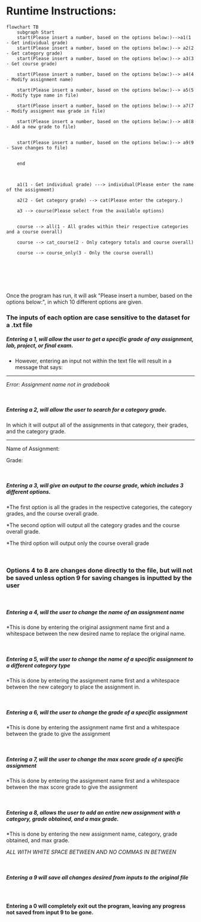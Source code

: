 # Runtime Instructions:
```mermaid
flowchart TB
    subgraph Start
    start(Please insert a number, based on the options below:)-->a1(1 - Get individual grade)
    start(Please insert a number, based on the options below:)--> a2(2 - Get category grade)
    start(Please insert a number, based on the options below:)--> a3(3 - Get course grade)
    
    start(Please insert a number, based on the options below:)--> a4(4 - Modify assignment name)
    
    start(Please insert a number, based on the options below:)--> a5(5 - Modify type name in file)
    
    start(Please insert a number, based on the options below:)--> a7(7 - Modify assigment max grade in file)
    
    start(Please insert a number, based on the options below:)--> a8(8 - Add a new grade to file)
    
    
    start(Please insert a number, based on the options below:)--> a9(9 - Save changes to file)
    
    
    end
   
  
    
    a1(1 - Get individual grade) ---> individual(Please enter the name of the assignmemt)
    
    a2(2 - Get category grade) --> cat(Please enter the category.)
    
    a3 --> course(Please select from the available options)
    
    
    course --> all(1 - All grades within their respective categories and a course overall)
    
    course --> cat_course(2 - Only category totals and course overall)

    course --> course_only(3 - Only the course overall)

    
    




```

Once the program has run, it will ask "Please insert a number, based on the options below:", in which 10 different options are given.

### The inputs of each option are case sensitive to the dataset for a .txt file

##### Entering a 1, will allow the user to get a specific grade of any assignment, lab, project, or final exam.

* However, entering an input not within the text file will result in a message that says:

--------------------------------------------------------
*Error: Assignment name not in gradebook*

<br>

##### Entering a 2, will allow the user to search for a category grade.
In which it will output all of the assignments in that category, their grades, and the category grade.


--------------------------------------------------------
Name of Assignment: 

Grade: 


<br>

##### Entering a 3, will give an output to the course grade, which includes 3 different options.

*The first option is all the grades in the respective categories, the category grades, and the course overall grade.


*The second option will output all the category grades and the course overall grade.


*The third option will output only the course overall grade


<br>

### Options 4 to 8 are changes done directly to the file, but will not be saved unless option 9 for saving changes is inputted by the user

<br>

##### Entering a 4, will the user to change the name of an assignment name

*This is done by entering the original assignment name first and a whitespace between the new desired name to replace the original name.

<br>

##### Entering a 5, will the user to change the name of a specific assignment to a different category type


*This is done by entering the assignment name first and a whitespace between the new category to place the assignment in.

<br>



##### Entering a 6, will the user to change the grade of a specific assignment


*This is done by entering the assignment name first and a whitespace between the grade to give the assignment

<br>

##### Entering a 7, will the user to change the max score grade of a specific assignment


*This is done by entering the assignment name first and a whitespace between the max score grade to give the assignment

<br>

##### Entering a 8, allows the user to add an entire new assignment with a category, grade obtained, and a max grade.


*This is done by entering the new assignment name, category, grade obtained, and max grade.

*ALL WITH WHITE SPACE BETWEEN AND NO COMMAS IN BETWEEN*

<br>

##### Entering a 9 will save all changes desired from inputs to the original file

<br>

#### Entering a 0 will completely exit out the program, leaving any progress not saved from input 9 to be gone.
